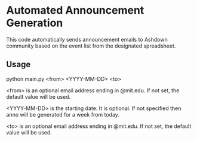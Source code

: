 # Automated Announcement Generation
This code automatically sends announcement emails to Ashdown community based on the event list from the designated spreadsheet.

## Usage
python main.py \<from> \<YYYY-MM-DD> \<to>

\<from> is an optional email address ending in @mit.edu. If not set, the default value will be used.

\<YYYY-MM-DD> is the starting date. It is optional. If not specified then anno will be generated for a week from today.

\<to> is an optional email address ending in @mit.edu. If not set, the default value will be used.
